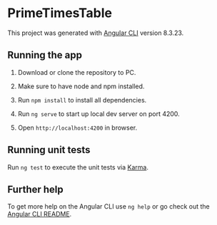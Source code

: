 # PrimeTimesTable

This project was generated with [Angular CLI](https://github.com/angular/angular-cli) version 8.3.23.

## Running the app

1. Download or clone the repository to PC. 

2. Make sure to have node and npm installed. 

3. Run `npm install` to install all dependencies.

4. Run `ng serve` to start up local dev server on port 4200.

5. Open `http://localhost:4200` in browser. 

## Running unit tests

Run `ng test` to execute the unit tests via [Karma](https://karma-runner.github.io).

## Further help

To get more help on the Angular CLI use `ng help` or go check out the [Angular CLI README](https://github.com/angular/angular-cli/blob/master/README.md).
